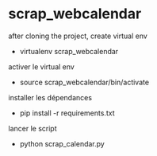 # scrap_webcalendar

after cloning the project, create virtual env 
- virtualenv scrap_webcalendar

activer le virtual env
- source scrap_webcalendar/bin/activate

installer les dépendances
- pip install -r requirements.txt

lancer le script
- python scrap_calendar.py

